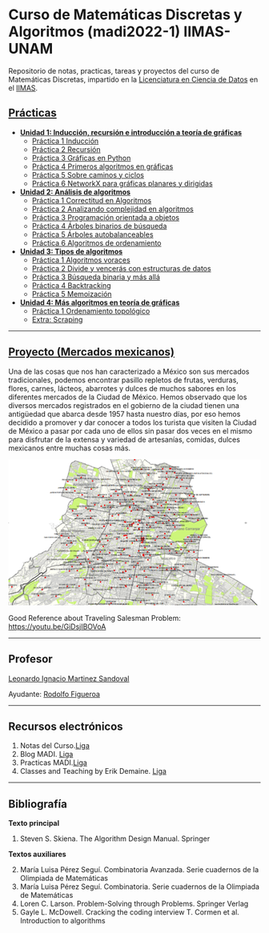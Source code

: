 # Curso de Matemáticas Discretas y Algoritmos (madi2022-1) IIMAS-UNAM 
Repositorio de notas, practicas, tareas y proyectos del curso de Matemáticas Discretas, impartido en la [Licenciatura en Ciencia de Datos](https://cienciadatos.iimas.unam.mx/) en el [IIMAS](https://www.iimas.unam.mx/).

## [Prácticas](Practicas/)
- **[Unidad 1: Inducción, recursión e introducción a teoría de gráficas](https://github.com/gandres-dev/Matematicas-discretas-y-algoritmos/tree/main/Practicas/Unidad_1)**
    - [Práctica 1 Inducción](https://nbviewer.org/github/gandres-dev/Matematicas-discretas-y-algoritmos/blob/main/Practicas/Unidad_1/practica1/1_Induccion.ipynb)
    - [Práctica 2 Recursión](https://nbviewer.org/github/gandres-dev/Matematicas-discretas-y-algoritmos/blob/main/Practicas/Unidad_1/practica2/2_Recursion.ipynb)
    - [Práctica 3 Gráficas en Python](https://nbviewer.org/github/gandres-dev/Matematicas-discretas-y-algoritmos/blob/main/Practicas/Unidad_1/practica4/3_Graficas_en_python.ipynb)
    - [Práctica 4 Primeros algoritmos en gráficas](https://nbviewer.org/github/gandres-dev/Matematicas-discretas-y-algoritmos/blob/main/Practicas/Unidad_1/practica4/4_Primeros_algoritmos_en_graficas.ipynb)
    - [Práctica 5 Sobre caminos y ciclos](https://nbviewer.org/github/gandres-dev/Matematicas-discretas-y-algoritmos/blob/main/Practicas/Unidad_1/practica5/Copia_de_Sobre_caminos_y_ciclos.ipynb)
    - [Práctica 6 NetworkX para gráficas planares y dirigidas](https://nbviewer.org/github/gandres-dev/Matematicas-discretas-y-algoritmos/blob/main/Practicas/Unidad_1/practica6/6_NetworkX_para_graficas_planares_y_digraficas.ipynb)
- **[Unidad 2: Análisis de algoritmos](https://github.com/gandres-dev/Matematicas-discretas-y-algoritmos/tree/main/Practicas/Unidad_2)**
    - [Práctica 1 Correctitud en Algoritmos](https://nbviewer.org/github/gandres-dev/Matematicas-discretas-y-algoritmos/blob/main/Practicas/Unidad_2/practica1/1_Correctitud_de_algoritmos.ipynb)
    - [Práctica 2 Analizando complejidad en algoritmos](https://nbviewer.org/github/gandres-dev/Matematicas-discretas-y-algoritmos/blob/main/Practicas/Unidad_2/2_Analizando_Complejidad_en_Algoritmos.ipynb)
    - [Práctica 3 Programación orientada a objetos](https://nbviewer.org/github/gandres-dev/Matematicas-discretas-y-algoritmos/blob/main/Practicas/Unidad_2/practica4/3_Programacion_orientada_a_objetos.ipynb)
    - [Práctica 4 Árboles binarios de búsqueda](https://nbviewer.org/github/gandres-dev/Matematicas-discretas-y-algoritmos/blob/main/Practicas/Unidad_2/practica4/4_Arboles_binarios_de_busqueda.ipynb )
    - [Práctica 5 Árboles autobalanceables](https://nbviewer.org/github/gandres-dev/Matematicas-discretas-y-algoritmos/blob/main/Practicas/Unidad_2/practica5/5_Arboles_autobalanceables.ipynb)
    - [Práctica 6 Algoritmos de ordenamiento](https://nbviewer.org/github/gandres-dev/Matematicas-discretas-y-algoritmos/blob/main/Practicas/Unidad_2/practica6/6_Algoritmos_de_Ordenamiento.ipynb)
- **[Unidad 3: Tipos de algoritmos](https://github.com/gandres-dev/Matematicas-discretas-y-algoritmos/tree/main/Practicas/Unidad_3)**
    - [Práctica 1 Algoritmos voraces](https://nbviewer.org/github/gandres-dev/Matematicas-discretas-y-algoritmos/blob/main/Practicas/Unidad_3/practica1/1_Algoritmos_voraces.ipynb)
    - [Práctica 2 Divide y vencerás con estructuras de datos](https://nbviewer.org/github/gandres-dev/Matematicas-discretas-y-algoritmos/blob/main/Practicas/Unidad_3/2_Divide_y_venceras_con_estructuras_de_datos.ipynb)
    - [Práctica 3 Búsqueda binaria y más allá](https://nbviewer.org/github/gandres-dev/Matematicas-discretas-y-algoritmos/blob/main/Practicas/Unidad_3/practica4/3_Busqueda_binaria_y_mas_alla.ipynb)
    - [Práctica 4 Backtracking](https://nbviewer.org/github/gandres-dev/Matematicas-discretas-y-algoritmos/blob/main/Practicas/Unidad_3/practica4/4_Backtracking.ipynb)
    - [Práctica 5 Memoización](https://nbviewer.org/github/gandres-dev/Matematicas-discretas-y-algoritmos/blob/main/Practicas/Unidad_3/practica5/5_Memoizacion.ipynb)
- **[Unidad 4: Más algoritmos en teoría de gráficas](https://github.com/gandres-dev/Matematicas-discretas-y-algoritmos/tree/main/Practicas/Unidad_4)**
    - [Práctica 1 Ordenamiento topológico](https://nbviewer.org/github/gandres-dev/Matematicas-discretas-y-algoritmos/blob/main/Practicas/Unidad_4/practica1/01_Ordenamiento_topologico.ipynb) 
    - [Extra: Scraping](https://nbviewer.org/github/gandres-dev/Matematicas-discretas-y-algoritmos/blob/main/Practicas/Extra/01_Scraping.ipynb) 
<!-- - []() -->

---

## [Proyecto (Mercados mexicanos)](https://nbviewer.org/github/gandres-dev/Matematicas-discretas-y-algoritmos/blob/main/Proyecto/notebook/Proyecto_MercadosCDMX.ipynb)

Una de las cosas que nos han caracterizado a México son sus mercados tradicionales, podemos
encontrar pasillo repletos de frutas, verduras, flores, carnes, lácteos, abarrotes y dulces de muchos
sabores en los diferentes mercados de la Ciudad de México. Hemos observado que los diversos mercados
registrados en el gobierno de la ciudad tienen una antigüedad que abarca desde 1957 hasta nuestro
dı́as, por eso hemos decidido a promover y dar conocer a todos los turista que visiten la Ciudad de
México a pasar por cada uno de ellos sin pasar dos veces en el mismo para disfrutar de la extensa y variedad de artesanı́as, comidas, dulces mexicanos entre muchas cosas más.

![mercados](Proyecto//doc/img/mapa_mercado_cmdx.png)

Good Reference about Traveling Salesman Problem: https://youtu.be/GiDsjIBOVoA

---
## Profesor
[Leonardo Ignacio Martinez Sandoval](https://github.com/leomtz)

Ayudante: [Rodolfo Figueroa](https://github.com/RodolfoFigueroa)

---

## Recursos electrónicos
1. Notas del Curso.[Liga](http://madi.nekomath.com/intro.html)
2. Blog MADI. [Liga](https://blog.nekomath.com/madi/)
3. Practicas MADI.[Liga](https://github.com/RodolfoFigueroa/madi2022-1)
4. Classes and Teaching by Erik Demaine. [Liga](https://erikdemaine.org/classes/)

---
## Bibliografía
__Texto principal__

1. Steven S. Skiena. The Algorithm Design Manual. 
Springer

__Textos auxiliares__

2. María Luisa Pérez Seguí. Combinatoria Avanzada. Serie cuadernos de la Olimpiada de Matemáticas
1. María Luisa Pérez Seguí. Combinatoria. Serie cuadernos de la Olimpiada de Matemáticas
1. Loren C. Larson. Problem-Solving through Problems. Springer Verlag
1. Gayle L. McDowell. Cracking the coding interview
T. Cormen et al. Introduction to algorithms
